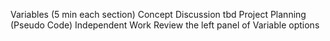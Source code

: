 Variables (5 min each section)
  Concept Discussion
    tbd
  Project Planning (Pseudo Code)
  Independent Work
    Review the left panel of Variable options
